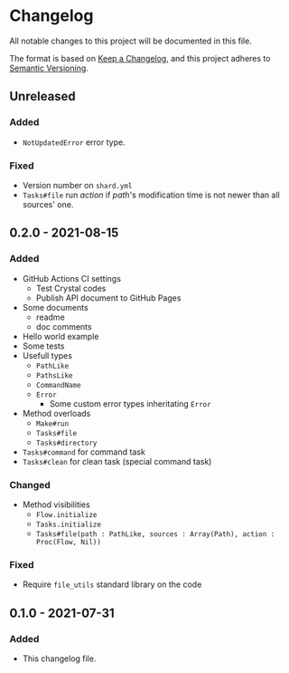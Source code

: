 <!-- markdownlint-disable no-duplicate-header -->

# Changelog

All notable changes to this project will be documented in this file.

The format is based on [Keep a Changelog](https://keepachangelog.com/en/1.0.0/),
and this project adheres to [Semantic Versioning](https://semver.org/spec/v2.0.0.html).

## Unreleased

### Added

- `NotUpdatedError` error type.

### Fixed

- Version number on `shard.yml`
- `Tasks#file` run *action* if *path*'s modification time is not newer than all sources' one.

## 0.2.0 - 2021-08-15

### Added

- GitHub Actions CI settings
  - Test Crystal codes
  - Publish API document to GitHub Pages
- Some documents
  - readme
  - doc comments
- Hello world example
- Some tests
- Usefull types
  - `PathLike`
  - `PathsLike`
  - `CommandName`
  - `Error`
    - Some custom error types inheritating `Error`
- Method overloads
  - `Make#run`
  - `Tasks#file`
  - `Tasks#directory`
- `Tasks#command` for command task
- `Tasks#clean` for clean task (special command task)

### Changed

- Method visibilities
  - `Flow.initialize`
  - `Tasks.initialize`
  - `Tasks#file(path : PathLike, sources : Array(Path), action : Proc(Flow, Nil))`

### Fixed

- Require `file_utils` standard library on the code

## 0.1.0 - 2021-07-31

### Added

- This changelog file.

